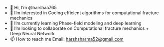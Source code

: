 - 👋 Hi, I’m @harshaa765
- 👀 I’m interested in Coding efficient algorithms for computational fracture mechanics 
- 🌱 I’m currently learning Phase-field modeling and deep learning 
- 💞️ I’m looking to collaborate on Computational fracture mechanics + Deep Neural Network 
- 📫 How to reach me Email: harshsharma52@gmail.com

<!---
harshaa765/harshaa765 is a ✨ special ✨ repository because its `README.md` (this file) appears on your GitHub profile.
You can click the Preview link to take a look at your changes.
--->
